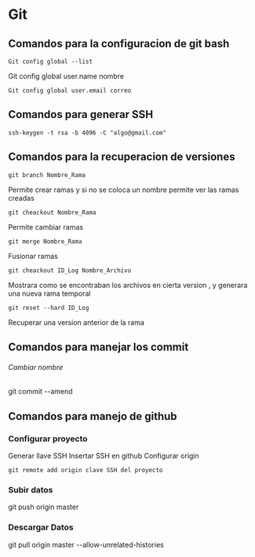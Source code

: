 # Git
## Comandos para la configuracion de git bash
```
Git config global --list
```
Git config global user.name nombre 
```
Git config global user.email correo
```
## Comandos para generar SSH
```
ssh-keygen -t rsa -b 4096 -C "algo@gmail.com"
```
## Comandos para la recuperacion de versiones
```
git branch Nombre_Rama
```
Permite crear ramas y si no se coloca un nombre permite ver las ramas creadas
```
git cheackout Nombre_Rama
```
Permite cambiar ramas

```
git merge Nombre_Rama
```
Fusionar ramas 
```
git cheackout ID_Log Nombre_Archivo
```
Mostrara como se encontraban los archivos en cierta version , y generara una nueva rama temporal
```
git reset --hard ID_Log
```
Recuperar una version anterior de la rama 
 
## Comandos para manejar los commit

###### Cambiar nombre


git commit --amend


## Comandos para manejo de github 
### Configurar proyecto 
Generar llave SSH
Insertar SSH en github 
Configurar origin 
```
git remote add origin clave SSH del proyecto
```
### Subir datos

git push origin master

### Descargar Datos

git pull origin master --allow-unrelated-histories
